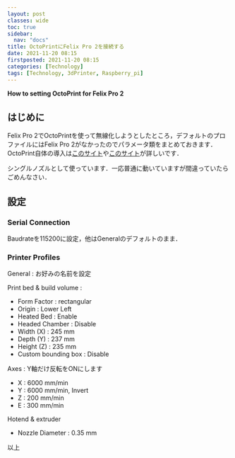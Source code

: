 ```yaml
---
layout: post
classes: wide
toc: true
sidebar:
  nav: "docs"
title: OctoPrintにFelix Pro 2を接続する
date: 2021-11-20 08:15
firstposted: 2021-11-20 08:15
categories: [Technology]
tags: [Technology, 3dPrinter, Raspberry_pi]
---
```


**How to setting OctoPrint for Felix Pro 2**

## はじめに
Felix Pro 2でOctoPrintを使って無線化しようとしたところ，デフォルトのプロファイルにはFelix Pro 2がなかったのでパラメータ類をまとめておきます．OctoPrint自体の導入は[このサイト](https://kurashi-note.com/post-8673/)や[このサイト](https://symamone-tec.com/octopi-procedure/)が詳しいです．

<!-- more -->

シングルノズルとして使っています．一応普通に動いていますが間違っていたらごめんなさい．

## 設定

### Serial Connection

Baudrateを115200に設定，他はGeneralのデフォルトのまま．

### Printer Profiles

General : お好みの名前を設定

Print bed & build volume : 

- Form Factor : rectangular
- Origin : Lower Left
- Heated Bed : Enable
- Headed Chamber : Disable
- Width (X) : 245 mm
- Depth (Y) : 237 mm
- Height (Z) : 235 mm
- Custom bounding box : Disable

Axes : Y軸だけ反転をONにします

- X : 6000 mm/min
- Y : 6000 mm/min, Invert
- Z : 200 mm/min
- E : 300 mm/min

Hotend & extruder

- Nozzle Diameter : 0.35 mm



以上
